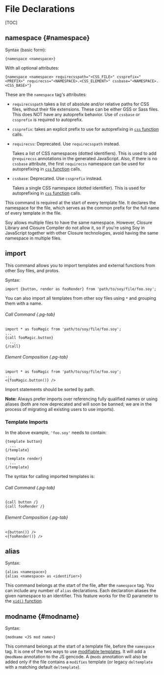 # File Declarations

[TOC]

## namespace {#namespace}

Syntax (basic form):

```soy
{namespace <namespace>}
```

With all optional attributes:

```soy
{namespace <namespace> requirecsspath="<CSS_FILE>" cssprefix="<PREFIX>" requirecss="<NAMESPACE>.<CSS_ELEMENT>" cssbase="<NAMESPACE>.<CSS_BASE>"}
```

These are the `namespace` tag's attributes:

*   `requirecsspath` takes a list of absolute and/or relative paths for CSS
    files, without their file extensions. These can be either GSS or Sass files.
    This does NOT have any autoprefix behavior. Use of `cssbase` or `cssprefix`
    is required to autoprefix.

*   `cssprefix`: takes an explicit prefix to use for autoprefixing in
    [`css` function](functions.md#css) calls.

*   `requirecss`: Deprecated. Use `requirecsspath` instead.

    Takes a list of CSS namespaces (dotted identifiers). This is used to add
    `@requirecss` annotations in the generated JavaScript. Also, if there is no
    `cssbase` attribute, the first `requirecss` namespace can be used for
    autoprefixing in [`css` function](functions.md#css) calls.

*   `cssbase`: Deprecated. Use `cssprefix` instead.

    Takes a single CSS namespace (dotted identifier). This is used for
    autoprefixing in [`css` function](functions.md#css) calls.

This command is required at the start of every template file. It declares the
namespace for the file, which serves as the common prefix for the full name of
every template in the file.

Soy allows multiple files to have the same namespace. However, Closure Library
and Closure Compiler do not allow it, so if you're using Soy in JavaScript
together with other Closure technologies, avoid having the same namespace in
multiple files.

## import

This command allows you to import templates and external functions from other
Soy files, and protos.

Syntax:

```soy
import {button, render as fooRender} from 'path/to/soy/file/foo.soy';
```

You can also import all templates from other soy files using `*` and grouping
them with a name.

<section class="polyglot">

###### Call Command {.pg-tab}

```soy
import * as fooMagic from 'path/to/soy/file/foo.soy';
...
{call fooMagic.button}
  ...
{/call}
```

###### Element Composition {.pg-tab}

```soy
import * as fooMagic from 'path/to/soy/file/foo.soy';
...
<{fooMagic.button()} />
```

</section>

Import statements should be sorted by path.

**Note:** Always prefer imports over referencing fully qualified names or using
aliases (both are now deprecated and will soon be banned; we are in the process
of migrating all existing users to use imports).

### Template Imports

In the above example, `'foo.soy'` needs to contain:

```soy
{template button}
  ...
{/template}

{template render}
  ...
{/template}
```

The syntax for calling imported templates is:

<section class="polyglot">

###### Call Command {.pg-tab}

```soy
{call button /}
{call fooRender /}
```

###### Element Composition {.pg-tab}

```soy
<{button()} />
<{fooRender()} />
```

</section>

## alias

Syntax:

```soy
{alias <namespace>}
{alias <namespace> as <identifier>}
```

This command belongs at the start of the file, after the `namespace` tag. You
can include any number of `alias` declarations. Each declaration aliases the
given namespace to an identifier. This feature works for the ID parameter to the
[`xid()` function](functions#xid).

## modname {#modname}

Syntax:

```soy
{modname <JS mod name>}
```

This command belongs at the start of a template file, before the `namespace`
tag. It is one of the two ways to use
[modifiable templates](http://go/soy/reference/modifiable-templates). It will
add a `@modName` annotation to the JS gencode. A `@mods` annotation will also be
added only if the file contains a `modifies` template (or legacy `deltemplate`
with a matching default `deltemplate`).
